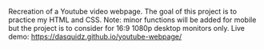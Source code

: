 Recreation of a Youtube video webpage. 
The goal of this project is to practice my HTML and CSS. Note: minor functions will be added for mobile but the project is to consider for 16:9 1080p desktop monitors only.
Live demo: https://dasquidz.github.io/youtube-webpage/
